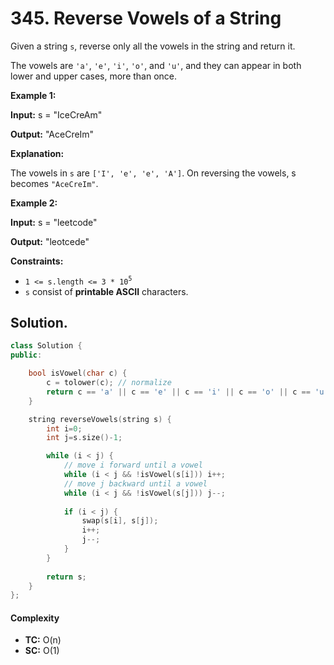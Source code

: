 # 345. Reverse Vowels of a String

Given a string `s`, reverse only all the vowels in the string and return it.

The vowels are `'a'`, `'e'`, `'i'`, `'o'`, and `'u'`, and they can appear in both lower and upper cases, more than once.

&#x20;

**Example 1:**

**Input:** s = "IceCreAm"

**Output:** "AceCreIm"

**Explanation:**

The vowels in `s` are `['I', 'e', 'e', 'A']`. On reversing the vowels, s becomes `"AceCreIm"`.

**Example 2:**

**Input:** s = "leetcode"

**Output:** "leotcede"

&#x20;

**Constraints:**

* `1 <= s.length <= 3 * 10`<sup>`5`</sup>
* `s` consist of **printable ASCII** characters.



## Solution.

```cpp
class Solution {
public:

    bool isVowel(char c) {
        c = tolower(c); // normalize
        return c == 'a' || c == 'e' || c == 'i' || c == 'o' || c == 'u';
    }

    string reverseVowels(string s) {
        int i=0;
        int j=s.size()-1;

        while (i < j) {
            // move i forward until a vowel
            while (i < j && !isVowel(s[i])) i++;
            // move j backward until a vowel
            while (i < j && !isVowel(s[j])) j--;
            
            if (i < j) {
                swap(s[i], s[j]);
                i++;
                j--;
            }
        }
        
        return s;
    }
};
```

#### Complexity

* **TC:** O(n)
* **SC:** O(1)

